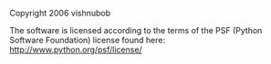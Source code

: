 Copyright 2006 vishnubob 

The software is licensed according to the terms of the PSF (Python Software Foundation) license found here: http://www.python.org/psf/license/